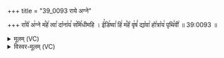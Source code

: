 +++
title = "39_0093 राये अग्ने"

+++
रा꣣ये꣡ अ꣢ग्ने म꣣हे꣢ त्वा꣣ दा꣡ना꣢य꣣ स꣡मि꣢धीमहि । ई꣡डि꣢ष्वा꣣ हि꣢ म꣣हे꣡ वृ꣢षं꣣ द्या꣡वा꣢ हो꣣त्रा꣡य꣢ पृथि꣣वी꣢ ॥ 39:0093 ॥

<details><summary>मूलम् (VC)</summary>

रा꣣ये꣡ अ꣢ग्ने म꣣हे꣢ त्वा꣣ दा꣡ना꣢य꣣ स꣡मि꣢धीमहि । ई꣡डि꣢ष्वा꣣ हि꣢ म꣣हे꣡ वृ꣢ष꣣न् द्या꣡वा꣢ हो꣣त्रा꣡य꣢ पृथि꣣वी꣢ ॥९३
</details>

<details><summary>विस्वर-मूलम् (VC)</summary>

राये अग्ने महे त्वा दानाय समिधीमहि । ईडिष्वा हि महे वृषन् द्यावा होत्राय पृथिवी ॥९३
</details>